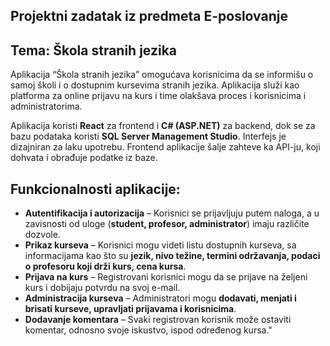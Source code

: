 ## Projektni zadatak iz predmeta E-poslovanje

Tema: Škola stranih jezika
---
Aplikacija “Škola stranih jezika” omogućava korisnicima da se informišu o samoj školi i o dostupnim kursevima stranih jezika. Aplikacija služi kao platforma za online prijavu na kurs i time olakšava proces i korisnicima i administratorima.

Aplikacija koristi **React** za frontend i **C# (ASP.NET)** za backend, dok se za bazu podataka koristi **SQL Server Management Studio**. Interfejs je dizajniran za laku upotrebu. Frontend aplikacije šalje zahteve ka API-ju, koji dohvata i obrađuje podatke iz baze.

## Funkcionalnosti aplikacije:
- **Autentifikacija i autorizacija** – Korisnici se prijavljuju putem naloga, a u zavisnosti od uloge (**student, profesor, administrator**) imaju različite dozvole.
- **Prikaz kurseva** – Korisnici mogu videti listu dostupnih kurseva, sa informacijama kao što su **jezik, nivo težine, termini održavanja, podaci o profesoru koji drži kurs, cena kursa**.
- **Prijava na kurs** – Registrovani korisnici mogu da se prijave na željeni kurs i dobijaju potvrdu na svoj e-mail.
- **Administracija kurseva** – Administratori mogu **dodavati, menjati i brisati kurseve, upravljati prijavama i korisnicima**.
- **Dodavanje komentara** – Svaki registrovan korisnik može ostaviti komentar, odnosno svoje iskustvo, ispod određenog kursa."
